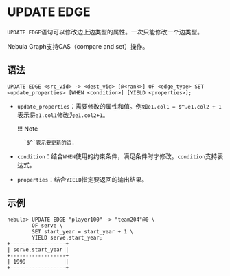 # UPDATE EDGE

`UPDATE EDGE`语句可以修改边上边类型的属性。一次只能修改一个边类型。

Nebula Graph支持CAS（compare and set）操作。

## 语法

```ngql
UPDATE EDGE <src_vid> -> <dest_vid> [@<rank>] OF <edge_type> SET <update_properties> [WHEN <condition>] [YIELD <properties>];
```

- `update_properties`：需要修改的属性和值。例如`e1.col1 = $^.e1.col2 + 1`表示将`e1.col1`修改为`e1.col2+1`。


  !!! Note

        `$^`表示要更新的边.

- `condition`：结合`WHEN`使用的约束条件，满足条件时才修改。`condition`支持表达式。

- `properties`：结合`YIELD`指定要返回的输出结果。

## 示例

```ngql
nebula> UPDATE EDGE "player100" -> "team204"@0 \
        OF serve \
        SET start_year = start_year + 1 \
        YIELD serve.start_year;
+------------------+
| serve.start_year |
+------------------+
| 1999             |
+------------------+
```